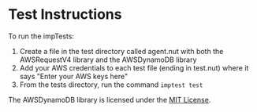 # Test Instructions

To run the impTests:
1. Create a file in the test directory called agent.nut with both the AWSRequestV4 library and the AWSDynamoDB library
1. Add your AWS credentials to each test file (ending in test.nut) where it says "Enter your AWS keys here"
1. From the tests directory, run the command `imptest test` 


The AWSDynamoDB library is licensed under the [MIT License](../LICENSE).
